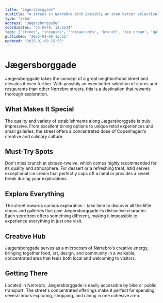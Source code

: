 ```yaml
---
title: "Jægersborggade"
subtitle: "A street in Nørrebro with possibly an even better selection of stores and restaurants. Brunch at sixteen-twelve and ice cream at Istid."
type: "area"
address: "Jægersborggade"
coordinates: "55.6978, 12.5534"
tags: ["street", "shopping", "restaurants", "brunch", "ice cream", "galleries", "explore"]
published: "2025-01-09 15:55"
updated: "2025-01-09 15:55"
---
```


# Jægersborggade

Jægersborggade takes the concept of a great neighborhood street and elevates it even further. With possibly an even better selection of stores and restaurants than other Nørrebro streets, this is a destination that rewards thorough exploration.

## What Makes It Special

The quality and variety of establishments along Jægersborggade is truly impressive. From excellent dining options to unique retail experiences and small galleries, the street offers a concentrated dose of Copenhagen's creative and culinary culture.

## Must-Try Spots

Don't miss brunch at sixteen-twelve, which comes highly recommended for its quality and atmosphere. For dessert or a refreshing treat, Istid serves exceptional ice cream that perfectly caps off a meal or provides a sweet break during your explorations.

## Explore Everything

The street rewards curious exploration - take time to discover all the little shops and galleries that give Jægersborggade its distinctive character. Each storefront offers something different, making it impossible to experience everything in just one visit.

## Creative Hub

Jægersborggade serves as a microcosm of Nørrebro's creative energy, bringing together food, art, design, and community in a walkable, concentrated area that feels both local and welcoming to visitors.

## Getting There

Located in Nørrebro, Jægersborggade is easily accessible by bike or public transport. The street's concentrated offerings make it perfect for spending several hours exploring, shopping, and dining in one cohesive area.
